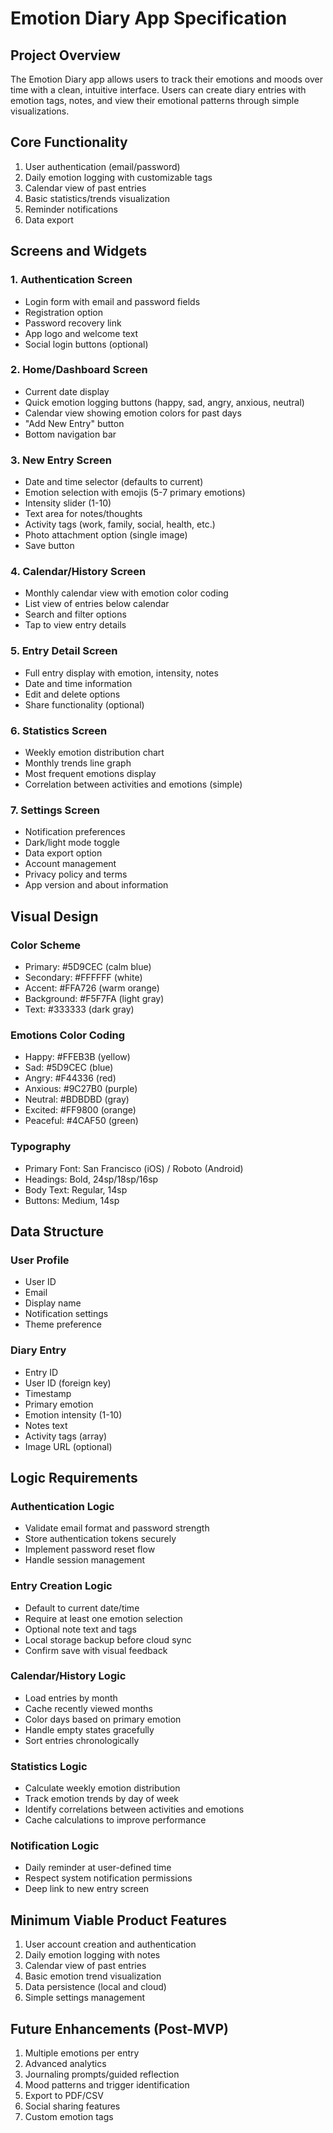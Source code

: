 # Emotion Diary App Specification

## Project Overview
The Emotion Diary app allows users to track their emotions and moods over time with a clean, intuitive interface. Users can create diary entries with emotion tags, notes, and view their emotional patterns through simple visualizations.

## Core Functionality
1. User authentication (email/password)
2. Daily emotion logging with customizable tags
3. Calendar view of past entries
4. Basic statistics/trends visualization
5. Reminder notifications
6. Data export

## Screens and Widgets

### 1. Authentication Screen
- Login form with email and password fields
- Registration option
- Password recovery link
- App logo and welcome text
- Social login buttons (optional)

### 2. Home/Dashboard Screen
- Current date display
- Quick emotion logging buttons (happy, sad, angry, anxious, neutral)
- Calendar view showing emotion colors for past days
- "Add New Entry" button
- Bottom navigation bar

### 3. New Entry Screen
- Date and time selector (defaults to current)
- Emotion selection with emojis (5-7 primary emotions)
- Intensity slider (1-10)
- Text area for notes/thoughts
- Activity tags (work, family, social, health, etc.)
- Photo attachment option (single image)
- Save button

### 4. Calendar/History Screen
- Monthly calendar view with emotion color coding
- List view of entries below calendar
- Search and filter options
- Tap to view entry details

### 5. Entry Detail Screen
- Full entry display with emotion, intensity, notes
- Date and time information
- Edit and delete options
- Share functionality (optional)

### 6. Statistics Screen
- Weekly emotion distribution chart
- Monthly trends line graph
- Most frequent emotions display
- Correlation between activities and emotions (simple)

### 7. Settings Screen
- Notification preferences
- Dark/light mode toggle
- Data export option
- Account management
- Privacy policy and terms
- App version and about information

## Visual Design

### Color Scheme
- Primary: #5D9CEC (calm blue)
- Secondary: #FFFFFF (white)
- Accent: #FFA726 (warm orange)
- Background: #F5F7FA (light gray)
- Text: #333333 (dark gray)

### Emotions Color Coding
- Happy: #FFEB3B (yellow)
- Sad: #5D9CEC (blue)
- Angry: #F44336 (red)
- Anxious: #9C27B0 (purple)
- Neutral: #BDBDBD (gray)
- Excited: #FF9800 (orange)
- Peaceful: #4CAF50 (green)

### Typography
- Primary Font: San Francisco (iOS) / Roboto (Android)
- Headings: Bold, 24sp/18sp/16sp
- Body Text: Regular, 14sp
- Buttons: Medium, 14sp

## Data Structure

### User Profile
- User ID
- Email
- Display name
- Notification settings
- Theme preference

### Diary Entry
- Entry ID
- User ID (foreign key)
- Timestamp
- Primary emotion
- Emotion intensity (1-10)
- Notes text
- Activity tags (array)
- Image URL (optional)

## Logic Requirements

### Authentication Logic
- Validate email format and password strength
- Store authentication tokens securely
- Implement password reset flow
- Handle session management

### Entry Creation Logic
- Default to current date/time
- Require at least one emotion selection
- Optional note text and tags
- Local storage backup before cloud sync
- Confirm save with visual feedback

### Calendar/History Logic
- Load entries by month
- Cache recently viewed months
- Color days based on primary emotion
- Handle empty states gracefully
- Sort entries chronologically

### Statistics Logic
- Calculate weekly emotion distribution
- Track emotion trends by day of week
- Identify correlations between activities and emotions
- Cache calculations to improve performance

### Notification Logic
- Daily reminder at user-defined time
- Respect system notification permissions
- Deep link to new entry screen

## Minimum Viable Product Features
1. User account creation and authentication
2. Daily emotion logging with notes
3. Calendar view of past entries
4. Basic emotion trend visualization
5. Data persistence (local and cloud)
6. Simple settings management

## Future Enhancements (Post-MVP)
1. Multiple emotions per entry
2. Advanced analytics
3. Journaling prompts/guided reflection
4. Mood patterns and trigger identification
5. Export to PDF/CSV
6. Social sharing features
7. Custom emotion tags